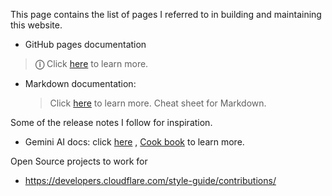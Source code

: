 This page contains the list of pages I referred to in building and maintaining this website. 
* GitHub pages documentation
 >  **&#9432;** Click [here](https://docs.github.com/en/pages) to learn more.
* Markdown documentation:
  > Click [here]([url](https://docs.github.com/en/get-started/writing-on-github/getting-started-with-writing-and-formatting-on-github/basic-writing-and-formatting-syntax)) to learn more.
  > Cheat sheet for Markdown.

Some of the release notes I follow for inspiration. 
* Gemini AI docs: click [here]([url](https://ai.google.dev/api)) , [Cook book]([url](https://github.com/google-gemini/cookbook?tab=readme-ov-file)) to learn more.

Open Source projects to work for
* https://developers.cloudflare.com/style-guide/contributions/


